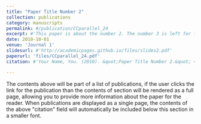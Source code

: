 ```yaml
---
title: "Paper Title Number 2"
collection: publications
category: manuscripts
permalink: #/publication/CCparallel_24
excerpt: #'This paper is about the number 2. The number 3 is left for future work.'
date: 2010-10-01
venue: 'Journal 1'
slidesurl: #'http://academicpages.github.io/files/slides2.pdf'
paperurl: 'files/CCparallel_24.pdf'
citation: #'Your Name, You. (2010). &quot;Paper Title Number 2.&quot; <i>Journal 1</i>. 1(2).'

---
```


The contents above will be part of a list of publications, if the user clicks the link for the publication than the contents of section will be rendered as a full page, allowing you to provide more information about the paper for the reader. When publications are displayed as a single page, the contents of the above "citation" field will automatically be included below this section in a smaller font.
